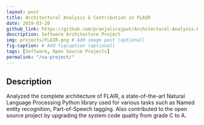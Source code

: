 ```yaml
---
layout: post
title: Architectural Analysis & Contribution in FLAIR
date: 2019-03-20
github_link: https://github.com/pranjalsrajput/Architectural-Analysis-FLAIR
description: Software Architecture Project
img: projects/FLAIR.png # Add image post (optional)
fig-caption: # Add figcaption (optional)
tags: [Software, Open Source Projects]
permalink: "/sa-project/"
---
```


## Description
Analyzed the complete architecture of FLAIR, a state-of-the-art Natural Language Processing Python library used for various tasks such as Named entity recognition, Part-of-Speech tagging. Also contributed to the open source project by upgrading the system code quality from grade C to A.



